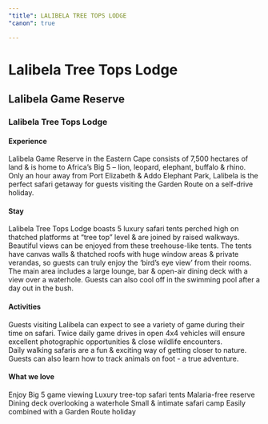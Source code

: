 ```yaml
---
"title": LALIBELA TREE TOPS LODGE
"canon": true

---
```


# Lalibela Tree Tops Lodge
## Lalibela Game Reserve
### Lalibela Tree Tops Lodge

#### Experience
Lalibela Game Reserve in the Eastern Cape consists of 7,500 hectares of land &amp; is home to Africa’s Big 5 – lion, leopard, elephant, buffalo &amp; rhino.  
Only an hour away from Port Elizabeth &amp; Addo Elephant Park, Lalibela is the perfect safari getaway for guests visiting the Garden Route on a self-drive holiday.

#### Stay
Lalibela Tree Tops Lodge boasts 5 luxury safari tents perched high on thatched platforms at “tree top” level &amp; are joined by raised walkways.  Beautiful views can be enjoyed from these treehouse-like tents.
The tents have canvas walls &amp; thatched roofs with huge window areas &amp; private verandas, so guests can truly enjoy the ‘bird’s eye view’ from their rooms.
The main area includes a large lounge, bar &amp; open-air dining deck with a view over a waterhole.  Guests can also cool off in the swimming pool after a day out in the bush.

#### Activities
Guests visiting Lalibela can expect to see a variety of game during their time on safari.  Twice daily game drives in open 4x4 vehicles will ensure excellent photographic opportunities &amp; close wildlife encounters.  
Daily walking safaris are a fun &amp; exciting way of getting closer to nature.  Guests can also learn how to track animals on foot - a true adventure.


#### What we love
Enjoy Big 5 game viewing
Luxury tree-top safari tents
Malaria-free reserve
Dining deck overlooking a waterhole
Small &amp; intimate safari camp
Easily combined with a Garden Route holiday